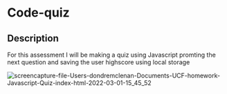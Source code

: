 # Code-quiz

## Description 
For this assessment I will be making a quiz using Javascript promting the next question and saving the user highscore using local storage 

![screencapture-file-Users-dondremclenan-Documents-UCF-homework-Javascript-Quiz-index-html-2022-03-01-15_45_52](https://user-images.githubusercontent.com/69438529/156246117-aaf58057-88db-4082-a290-114c513b4738.png)
